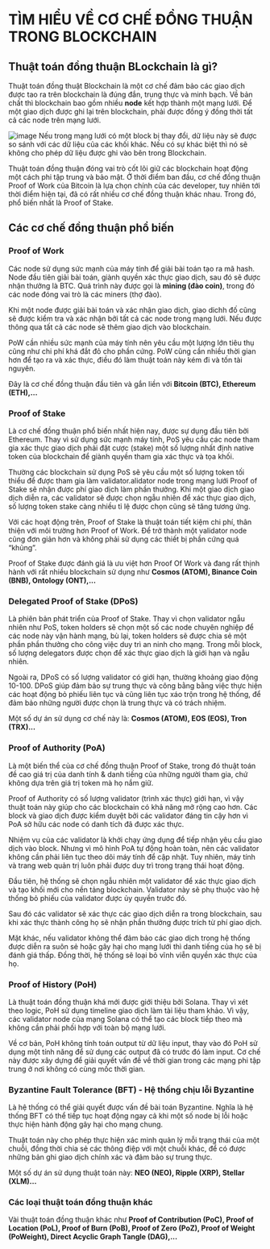# TÌM HIỂU VỀ CƠ CHẾ ĐỒNG THUẬN TRONG BLOCKCHAIN
## Thuật toán đồng thuận BLockchain là gì?
Thuật toán đồng thuật Blockchain là một cơ chế đảm bảo các giao dịch được tao ra trên blockchain là đúng đắn,
trung thực và minh bạch. Về bản chất thì blockchain bao gồm nhiều **node** kết hợp thành một mạng lưới.
Để một giao dịch được ghi lại trên blockchain, phải được đồng ý đồng thời tất cả các node trên mạng lưới.

![image](https://user-images.githubusercontent.com/93604596/216811952-4be77db5-206d-4943-b0b0-2d41eca30379.png)
Nếu trong mạng lưới có một block bị thay đổi, dữ liệu này sẽ được so sánh với các dữ liệu của các khối khác.
Nếu có sự khác biệt thì nó sẽ không cho phép dữ liệu được ghi vào bên trong Blockchain. 

Thuật toán đồng thuận đóng vai trò cốt lõi giữ các blockchain hoạt động một cách phi tập trung và bảo mật.
Ở thời điểm ban đầu, cơ chế đồng thuận Proof of Work của Bitcoin là lựa chọn chính của các developer, tuy nhiên tới thời điểm hiện tại, đã có rất nhiều cơ chế đồng thuận khác nhau. Trong đó, phổ biến nhất là Proof of Stake.

## Các cơ chế đồng thuận phổ biến
### Proof of Work 
Các node sử dụng sức mạnh của máy tính để giải bài toán tạo ra mã hash. Node đầu tiên giải bài toán, giành quyền xác thực giao dịch, sau đó sẽ được nhận thưởng là BTC. 
Quá trình này được gọi là **mining (đào coin)**, trong đó các node đóng vai trò là các miners (thợ đào).

Khi một node được giải bài toán và xác nhận giao dịch, giao dichh đố cũng sẽ được kiểm tra và xác nhận bởi tất cả các node trong mạng lưới. 
Nếu được thông qua tất cả các node sẽ thêm giao dịch vào blockchain.

PoW cần nhiều sức mạnh của máy tính nên yêu cầu một lượng lớn tiêu thụ cũng như chi phí khá đắt đỏ cho phần cứng. PoW cũng cần nhiều thời gian hơn để tạo ra và xác thực, điều đó làm thuật toán này kém đi và tốn tài nguyên.

Đây là cơ chế đồng thuận đầu tiên và gắn liền với **Bitcoin (BTC), Ethereum (ETH),...**

### Proof of Stake 
Là cơ chế đồng thuận phổ biến nhất hiện nay, được sự dụng đầu tiên bởi Ethereum. Thay vì sử dụng sức mạnh máy tính, PoS yêu cầu các node tham gia xác thực giao dịch phải đặt cược (stake) một số lượng nhất định native token của blockchain để giành quyền tham gia xác thực và tọa khối.

Thường các blockchain sử dụng PoS sẽ yêu cầu một số lượng token tối thiểu để được tham gia làm validator.alidator node trong mạng lưới Proof of Stake sẽ nhận được phí giao dịch làm phần thưởng. Khi một giao dịch giao dịch diễn ra, các validator sẽ được chọn ngẫu nhiên để xác thực giao dịch, số lượng token stake càng nhiều tỉ lệ được chọn cũng sẽ tăng tương ứng.

Với các hoạt động trên, Proof of Stake là thuật toán tiết kiệm chi phí, thân thiện với môi trường hơn Proof of Work. Để trở thành một validator node cũng đơn giản hơn và không phải sử dụng các thiết bị phần cứng quá “khủng”.

Proof of Stake được đánh giá là ưu việt hơn Proof Of Work và đang rất thịnh hành với rất nhiều blockchain sử dụng như **Cosmos (ATOM), Binance Coin (BNB), Ontology (ONT),...**

### Delegated Proof of Stake (DPoS)
Là phiên bản phát triển của Proof of Stake. Thay vì chọn validator ngẫu nhiên như PoS, token holders sẽ chọn một số các node chuyên nghiệp để các node này vận hành mạng, bù lại, token holders sẽ được chia sẻ một phần phần thưởng cho công việc duy trì an ninh cho mạng. Trong mỗi block, số lượng delegators được chọn để xác thực giao dịch là giới hạn và ngẫu nhiên.

Ngoài ra, DPoS có số lượng validator có giới hạn, thường khoảng giao động 10-100. DPoS giúp đảm bảo sự trung thực và công bằng bằng việc thực hiện các hoạt động bỏ phiếu liên tục và cũng liên tục xáo trộn trong hệ thống, để đảm bảo những người được chọn là trung thực và có trách nhiệm.

Một số dự án sử dụng cơ chế này là: **Cosmos (ATOM), EOS (EOS), Tron (TRX)...**
### Proof of Authority (PoA)
Là một biến thể của cơ chế đồng thuận Proof of Stake, trong đó thuật toán đề cao giá trị của danh tính & danh tiếng của những người tham gia, chứ không dựa trên giá trị token mà họ nắm giữ.

Proof of Authority có số lượng validator (trình xác thực) giới hạn, vì vậy thuật toán này giúp cho các blockchain có khả năng mở rộng cao hơn. Các block và giao dịch được kiểm duyệt bởi các validator đáng tin cậy hơn vì PoA sở hữu các node có danh tích đã được xác thực.

Nhiệm vụ của các validator là khởi chạy ứng dụng để tiếp nhận yêu cầu giao dịch vào block. Nhưng vì mô hình PoA tự động hoàn toàn, nên các validator không cần phải liên tục theo dõi máy tính để cập nhật. Tuy nhiên, máy tính và trang web quản trị luôn phải được duy trì trong trạng thái hoạt động.

Đầu tiên, hệ thống sẽ chọn ngẫu nhiên một validator để xác thực giao dịch và tạo khối mới cho nền tảng blockchain. Validator này sẽ phụ thuộc vào hệ thống bỏ phiếu của validator được ủy quyền trước đó.

Sau đó các validator sẽ xác thực các giao dịch diễn ra trong blockchain, sau khi xác thực thành công họ sẽ nhận phần thưởng được trích từ phí giao dịch.

Mặt khác, nếu validator không thể đảm bảo các giao dịch trong hệ thống được diễn ra suôn sẻ hoặc gây hại cho mạng lưới thì danh tiếng của họ sẽ bị đánh giá thấp. Đồng thời, hệ thống sẽ loại bỏ vĩnh viễn quyền xác thực của họ.

### Proof of History (PoH)
Là thuật toán đồng thuận khá mới được giới thiệu bởi Solana. Thay vì xét theo logic, PoH sử dụng timeline giao dịch làm tài liệu tham khảo. Vì vậy, các validator node của mạng Solana có thể tạo các block tiếp theo mà không cần phải phối hợp với toàn bộ mạng lưới. 

Về cơ bản, PoH không tính toán output từ dữ liệu input, thay vào đó PoH sử dụng một tính năng để sử dụng các output đã có trước đó làm input. Cơ chế này được xây dựng để giải quyết vấn đề về thời gian trong các mạng phi tập trung ở nơi không có cùng mốc thời gian.

### Byzantine Fault Tolerance (BFT) - Hệ thống chịu lỗi Byzantine
Là hệ thống có thể giải quyết được vấn đề bài toán Byzantine. Nghĩa là hệ thống BFT có thể tiếp tục hoạt động ngay cả khi một số node bị lỗi hoặc thực hiện hành động gây hại cho mạng chung.

Thuật toán này cho phép thực hiện xác minh quản lý mỗi trạng thái của một chuỗi, đồng thời chia sẻ các thông điệp với một chuỗi khác, để có được những bản ghi giao dịch chính xác và đảm bảo sự trung thực.

Một số dự án sử dụng thuật toán này: **NEO (NEO), Ripple (XRP), Stellar (XLM)...**

### Các loại thuật toán đồng thuận khác
Vài thuật toán đồng thuận khác như **Proof of Contribution (PoC), Proof of Location (PoL), Proof of Burn (PoB), Proof of Zero (PoZ), Proof of Weight (PoWeight), Direct Acyclic Graph Tangle (DAG),...**



